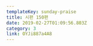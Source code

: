```yaml
---
templateKey: sunday-praise
title: 시편 150편
date: 2019-02-27T01:09:56.803Z
category: 3
link: OYJi887a4A8
---
```


